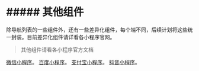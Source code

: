 # ##### 其他组件[​](others.html#其他组件)
除导航列表的一些组件外，还有一些差异化组件，每个端不同，后续计划将这些统一封装。目前差异化组件请详看各小程序官网。
> 其他组件请看各小程序官方文档

[微信小程序](https://developers.weixin.qq.com/miniprogram/dev/component/)。
[百度小程序](https://smartprogram.baidu.com/docs/develop/component/view/)。
[支付宝小程序](https://docs.alipay.com/mini/component/overview)。
[抖音小程序](https://developer.open-douyin.com/docs/resource/zh-CN/mini-app/develop/component/overview)。
